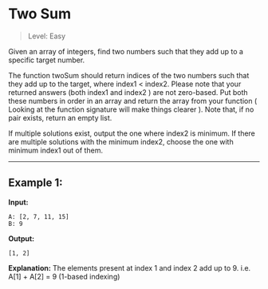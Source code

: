 # Two Sum

> Level: Easy

Given an array of integers, find two numbers such that they add up to a specific target number.

The function twoSum should return indices of the two numbers such that they add up to the target, where index1 < index2. Please note that your returned answers (both index1 and index2 ) are not zero-based. Put both these numbers in order in an array and return the array from your function ( Looking at the function signature will make things clearer ). Note that, if no pair exists, return an empty list.

If multiple solutions exist, output the one where index2 is minimum. If there are multiple solutions with the minimum index2, choose the one with minimum index1 out of them.

---

## Example 1:

**Input:**

    A: [2, 7, 11, 15]
    B: 9


**Output:**

    [1, 2]


**Explanation:** The elements present at index 1 and index 2 add up to 9. i.e. A[1] + A[2] = 9 (1-based indexing)